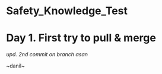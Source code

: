 # Safety_Knowledge_Test
# Day 1. First try to pull & merge
*upd. 2nd commit on branch asan*

~danil~
